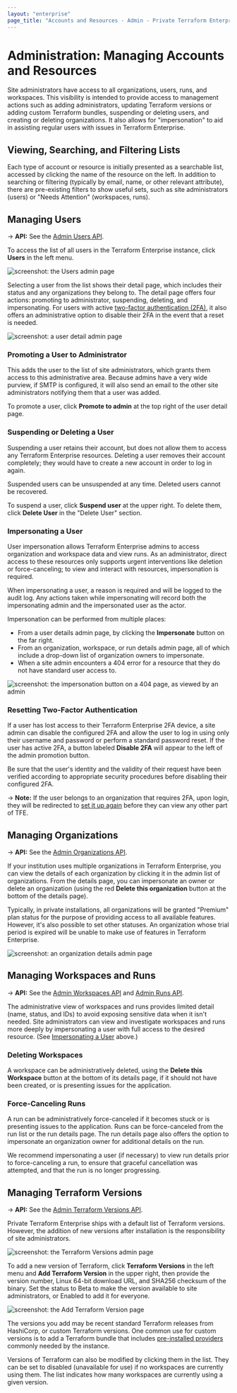 ```yaml
---
layout: "enterprise"
page_title: "Accounts and Resources - Admin - Private Terraform Enterprise"
---
```


# Administration: Managing Accounts and Resources

Site administrators have access to all organizations, users, runs, and workspaces. This visibility is intended to provide access to management actions such as adding administrators, updating Terraform versions or adding custom Terraform bundles, suspending or deleting users, and creating or deleting organizations. It also allows for "impersonation" to aid in assisting regular users with issues in Terraform Enterprise.

## Viewing, Searching, and Filtering Lists

Each type of account or resource is initially presented as a searchable list, accessed by clicking the name of the resource on the left. In addition to searching or filtering (typically by email, name, or other relevant attribute), there are pre-existing filters to show useful sets, such as site administrators (users) or "Needs Attention" (workspaces, runs).

## Managing Users

-> **API:** See the [Admin Users API](/docs/cloud/api/admin/users.html).

To access the list of all users in the Terraform Enterprise instance, click **Users** in the left menu.

![screenshot: the Users admin page](./images/admin-users.png)

Selecting a user from the list shows their detail page, which includes their status and any organizations they belong to. The detail page offers four actions: promoting to administrator, suspending, deleting, and impersonating. For users with active [two-factor authentication (2FA)](/docs/cloud/users-teams-organizations/2fa.html), it also offers an administrative option to disable their 2FA in the event that a reset is needed.

![screenshot: a user detail admin page](./images/admin-user-details.png)

### Promoting a User to Administrator

This adds the user to the list of site administrators, which grants them access to this administrative area. Because admins have a very wide purview, if SMTP is configured, it will also send an email to the other site administrators notifying them that a user was added.

To promote a user, click **Promote to admin** at the top right of the user detail page.

### Suspending or Deleting a User

Suspending a user retains their account, but does not allow them to access any Terraform Enterprise resources. Deleting a user removes their account completely; they would have to create a new account in order to log in again.

Suspended users can be unsuspended at any time. Deleted users cannot be recovered.

To suspend a user, click **Suspend user** at the upper right. To delete them, click **Delete User** in the "Delete User" section.

### Impersonating a User

User impersonation allows Terraform Enterprise admins to access organization and workspace data and view runs. As an administrator, direct access to these resources only supports urgent interventions like deletion or force-canceling; to view and interact with resources, impersonation is required.

When impersonating a user, a reason is required and will be logged to the audit log. Any actions taken while impersonating will record both the impersonating admin and the impersonated user as the actor.

Impersonation can be performed from multiple places:

- From a user details admin page, by clicking the **Impersonate** button on the far right.
- From an organization, workspace, or run details admin page, all of which include a drop-down list of organization owners to impersonate.
- When a site admin encounters a 404 error for a resource that they do not have standard user access to.

![screenshot: the impersonation button on a 404 page, as viewed by an admin](./images/admin-404-impersonate.png)

### Resetting Two-Factor Authentication

If a user has lost access to their Terraform Enterprise 2FA device, a site admin can disable the configured 2FA and allow the user to log in using only their username and password or perform a standard password reset. If the user has active 2FA, a button labeled **Disable 2FA** will appear to the left of the admin promotion button.

Be sure that the user's identity and the validity of their request have been verified according to appropriate security procedures before disabling their configured 2FA.

-> **Note:** If the user belongs to an organization that requires 2FA, upon login, they will be redirected to [set it up again](/docs/cloud/users-teams-organizations/2fa.html) before they can view any other part of TFE.

## Managing Organizations

-> **API:** See the [Admin Organizations API](/docs/cloud/api/admin/organizations.html).

If your institution uses multiple organizations in Terraform Enterprise, you can view the details of each organization by clicking it in the admin list of organizations. From the details page, you can impersonate an owner or delete an organization (using the red **Delete this organization** button at the bottom of the details page).

Typically, in private installations, all organizations will be granted "Premium" plan status for the purpose of providing access to all available features. However, it's also possible to set other statuses. An organization whose trial period is expired will be unable to make use of features in Terraform Enterprise.

![screenshot: an organization details admin page](./images/admin-organization-details.png)

## Managing Workspaces and Runs

-> **API:** See the [Admin Workspaces API](/docs/cloud/api/admin/workspaces.html) and [Admin Runs API](/docs/cloud/api/admin/runs.html).

The administrative view of workspaces and runs provides limited detail (name, status, and IDs) to avoid exposing sensitive data when it isn't needed. Site administrators can view and investigate workspaces and runs more deeply by impersonating a user with full access to the desired resource. (See [Impersonating a User](#impersonating-a-user) above.)

### Deleting Workspaces

A workspace can be administratively deleted, using the **Delete this Workspace** button at the bottom of its details page, if it should not have been created, or is presenting issues for the application.

### Force-Canceling Runs

A run can be administratively force-canceled if it becomes stuck or is presenting issues to the application. Runs can be force-canceled from the run list or the run details page. The run details page also offers the option to impersonate an organization owner for additional details on the run.

We recommend impersonating a user (if necessary) to view run details prior to force-canceling a run, to ensure that graceful cancellation was attempted, and that the run is no longer progressing.

## Managing Terraform Versions

-> **API:** See the [Admin Terraform Versions API](/docs/cloud/api/admin/terraform-versions.html).

Private Terraform Enterprise ships with a default list of Terraform versions. However, the addition of new versions after installation is the responsibility of site administrators.

![screenshot: the Terraform Versions admin page](./images/admin-versions.png)

To add a new version of Terraform, click **Terraform Versions** in the left menu and **Add Terraform Version** in the upper right, then provide the version number, Linux 64-bit download URL, and SHA256 checksum of the binary. Set the status to Beta to make the version available to site administrators, or Enabled to add it for everyone.

![screenshot: the Add Terraform Version page](./images/admin-version-add.png)

The versions you add may be recent standard Terraform releases from HashiCorp, or custom Terraform versions. One common use for custom versions is to add a Terraform bundle that includes [pre-installed providers](/docs/cloud/run/index.html#custom-and-community-providers) commonly needed by the instance.

Versions of Terraform can also be modified by clicking them in the list. They can be set to disabled (unavailable for use) if no workspaces are currently using them. The list indicates how many workspaces are currently using a given version.

